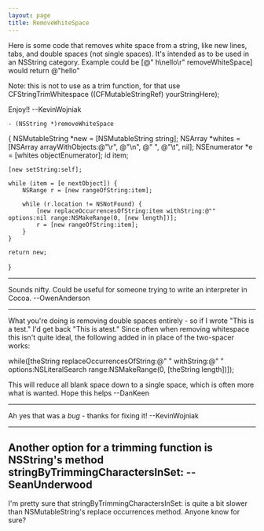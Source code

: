 ```yaml
---
layout: page
title: RemoveWhiteSpace
---
```


Here is some code that removes white space from a string, like new lines, tabs, and double spaces (not single spaces). It's intended as to be used in an NSString category. Example could be [@"   h\nello\r" removeWhiteSpace] would return @"hello"

Note: this is not to use as a trim function, for that use CFStringTrimWhitespace ((CFMutableStringRef) yourStringHere);

Enjoy!! --KevinWojniak

    - (NSString *)removeWhiteSpace
{
    NSMutableString *new = [NSMutableString string];
    NSArray *whites = [NSArray arrayWithObjects:@"\r", @"\n", @"  ", @"\t", nil];
    NSEnumerator *e = [whites objectEnumerator];
    id item;
    
    [new setString:self];

    while (item = [e nextObject]) {
        NSRange r = [new rangeOfString:item];
        
        while (r.location != NSNotFound) {
            [new replaceOccurrencesOfString:item withString:@"" options:nil range:NSMakeRange(0, [new length])];
            r = [new rangeOfString:item];
        }
    }
    
    return new;   
}

----

Sounds nifty.  Could be useful for someone trying to write an interpreter in Cocoa. --OwenAnderson

----
What you're doing is removing double spaces entirely - so if I wrote     "This is a  test."  I'd get back     "This is atest."
Since often when removing whitespace this isn't quite ideal, the following added in in place of the two-spacer works:
        
while([theString replaceOccurrencesOfString:@"  "
                                 withString:@" "
                                 options:NSLiteralSearch
                                 range:NSMakeRange(0, [theString length])]);

This will reduce all blank space down to a single space, which is often more what is wanted.  Hope this helps --DanKeen

----

Ah yes that was a *bug* - thanks for fixing it! --KevinWojniak

----
Another option for a trimming function is NSString's method stringByTrimmingCharactersInSet:  --SeanUnderwood
----
I'm pretty sure that stringByTrimmingCharactersInSet: is quite a bit slower than NSMutableString's replace occurrences method.  Anyone know for sure?

